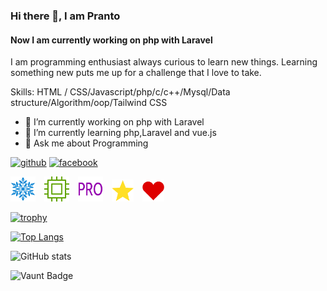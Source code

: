### Hi there 👋, I am Pranto
#### Now I am currently working on php with Laravel
I am programming enthusiast always curious to learn new
things. Learning something new puts me up for a challenge
that I love to take.

Skills:  HTML / CSS/Javascript/php/c/c++/Mysql/Data structure/Algorithm/oop/Tailwind CSS

- 🔭 I’m currently working on php with Laravel 
- 🌱 I’m currently learning php,Laravel and vue.js 
- 💬 Ask me about Programming 


[<img src='https://cdn.jsdelivr.net/npm/simple-icons@3.0.1/icons/github.svg' alt='github' height='40'>](https://github.com/Jitendrapranto)  [<img src='https://cdn.jsdelivr.net/npm/simple-icons@3.0.1/icons/facebook.svg' alt='facebook' height='40'>](https://www.facebook.com/jitendrapranto)  

<a href='https://archiveprogram.github.com/'><img src='https://raw.githubusercontent.com/acervenky/animated-github-badges/master/assets/acbadge.gif' width='40' height='40'></a> <a href='https://docs.github.com/en/developers'><img src='https://raw.githubusercontent.com/acervenky/animated-github-badges/master/assets/devbadge.gif' width='40' height='40'></a> <a href='https://github.com/pricing'><img src='https://raw.githubusercontent.com/acervenky/animated-github-badges/master/assets/pro.gif' width='40' height='40'></a> <a href='https://stars.github.com/'><img src='https://raw.githubusercontent.com/acervenky/animated-github-badges/master/assets/starbadge.gif' width='35' height='35'></a> <a href='https://docs.github.com/en/github/supporting-the-open-source-community-with-github-sponsors'><img src='https://raw.githubusercontent.com/acervenky/animated-github-badges/master/assets/sponsorbadge.gif' width='35' height='35'></a> 

[![trophy](https://github-profile-trophy.vercel.app/?username=Jitendrapranto)](https://github.com/ryo-ma/github-profile-trophy)

[![Top Langs](https://github-readme-stats.vercel.app/api/top-langs/?username=Jitendrapranto)](https://github.com/anuraghazra/github-readme-stats)

![GitHub stats](https://github-readme-stats.vercel.app/api?username=Jitendrapranto&show_icons=true)  

![Vaunt Badge](https://api.vaunt.dev/v1/github/entities/Jitendrapranto/contributions?format=svg&private=false)  

